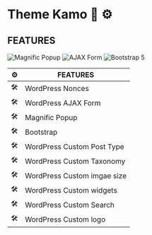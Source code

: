 # Theme Kamo :art: :gear:

## FEATURES

![Magnific Popup](https://img.shields.io/badge/Magnific-Popup-green)
![AJAX Form](https://img.shields.io/badge/AJAX-Form-blue)
![Bootstrap 5](https://img.shields.io/badge/5-Bootstrap-blueviolet)


| :gear: |FEATURES   |  
|---|---|
|:hammer_and_wrench:   |WordPress Nonces   |   
|:hammer_and_wrench:   |WordPress AJAX Form   |  
|:hammer_and_wrench:   |Magnific Popup   |
|:hammer_and_wrench:   |Bootstrap   |    
|:hammer_and_wrench:   |WordPress Custom Post Type   |   
|:hammer_and_wrench:   |WordPress Custom Taxonomy   |   
|:hammer_and_wrench:   |WordPress Custom imgae size   | 
|:hammer_and_wrench:   |WordPress Custom widgets   |   
|:hammer_and_wrench:   |WordPress Custom Search   |   
|:hammer_and_wrench:   |WordPress Custom logo   |   